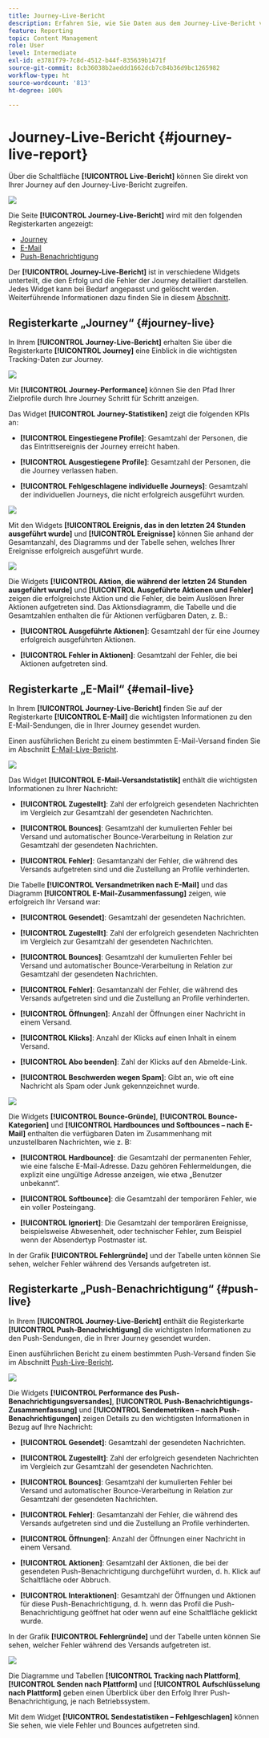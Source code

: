 ```yaml
---
title: Journey-Live-Bericht
description: Erfahren Sie, wie Sie Daten aus dem Journey-Live-Bericht verwenden
feature: Reporting
topic: Content Management
role: User
level: Intermediate
exl-id: e3781f79-7c8d-4512-b44f-835639b1471f
source-git-commit: 8cb36038b2aeddd1662dcb7c84b36d9bc1265982
workflow-type: ht
source-wordcount: '813'
ht-degree: 100%

---
```


# Journey-Live-Bericht {#journey-live-report}

Über die Schaltfläche **[!UICONTROL Live-Bericht]** können Sie direkt von Ihrer Journey auf den Journey-Live-Bericht zugreifen.

![](../assets/report_1.png)

Die Seite **[!UICONTROL Journey-Live-Bericht]** wird mit den folgenden Registerkarten angezeigt:

* [Journey](#journey-live)
* [E-Mail](#email-live)
* [Push-Benachrichtigung](#push-live)

Der **[!UICONTROL Journey-Live-Bericht]** ist in verschiedene Widgets unterteilt, die den Erfolg und die Fehler der Journey detailliert darstellen. Jedes Widget kann bei Bedarf angepasst und gelöscht werden. Weiterführende Informationen dazu finden Sie in diesem [Abschnitt](live-report.md#modify-dashboard).

## Registerkarte „Journey“ {#journey-live}

In Ihrem **[!UICONTROL Journey-Live-Bericht]** erhalten Sie über die Registerkarte **[!UICONTROL Journey]** eine Einblick in die wichtigsten Tracking-Daten zur Journey.

![](../assets/report_journey_2.png)

Mit **[!UICONTROL Journey-Performance]** können Sie den Pfad Ihrer Zielprofile durch Ihre Journey Schritt für Schritt anzeigen.

Das Widget **[!UICONTROL Journey-Statistiken]** zeigt die folgenden KPIs an:

* **[!UICONTROL Eingestiegene Profile]**: Gesamtzahl der Personen, die das Eintrittsereignis der Journey erreicht haben.

* **[!UICONTROL Ausgestiegene Profile]**: Gesamtzahl der Personen, die die Journey verlassen haben.

* **[!UICONTROL Fehlgeschlagene individuelle Journeys]**: Gesamtzahl der individuellen Journeys, die nicht erfolgreich ausgeführt wurden.

![](../assets/report_journey_3.png)

Mit den Widgets **[!UICONTROL Ereignis, das in den letzten 24 Stunden ausgeführt wurde]** und **[!UICONTROL Ereignisse]** können Sie anhand der Gesamtanzahl, des Diagramms und der Tabelle sehen, welches Ihrer Ereignisse erfolgreich ausgeführt wurde.

![](../assets/report_journey_4.png)

Die Widgets **[!UICONTROL Aktion, die während der letzten 24 Stunden ausgeführt wurde]** und **[!UICONTROL Ausgeführte Aktionen und Fehler]** zeigen die erfolgreichste Aktion und die Fehler, die beim Auslösen Ihrer Aktionen aufgetreten sind. Das Aktionsdiagramm, die Tabelle und die Gesamtzahlen enthalten die für Aktionen verfügbaren Daten, z. B.:

* **[!UICONTROL Ausgeführte Aktionen]**: Gesamtzahl der für eine Journey erfolgreich ausgeführten Aktionen.

* **[!UICONTROL Fehler in Aktionen]**: Gesamtzahl der Fehler, die bei Aktionen aufgetreten sind.

<!--
![](../assets/live_report_7.png)

>[!NOTE]
>
>The Offers widgets and metrics are only available if a decision was inserted in an email. For more information on Decision Management, refer to this [page](../offers/get-started/starting-offer-decisioning.md).

The **[!UICONTROL Offers statistic]** and **[!UICONTROL Offers statistics]** over time widgets measure your offer's success and impact on your targeted audience. It detail the main information relative to your message with KPIs:

* **[!UICONTROL Offer sent]**: Total number of sends for the offer.

* **[!UICONTROL Offer impression]**: Number of times the offer was opened in a delivery.

* **[!UICONTROL Offer clicks]**: Number of times an offer was clicked on in a delivery.
-->

## Registerkarte „E-Mail“  {#email-live}

In Ihrem **[!UICONTROL Journey-Live-Bericht]** finden Sie auf der Registerkarte **[!UICONTROL E-Mail]** die wichtigsten Informationen zu den E-Mail-Sendungen, die in Ihrer Journey gesendet wurden.

Einen ausführlichen Bericht zu einem bestimmten E-Mail-Versand finden Sie im Abschnitt [E-Mail-Live-Bericht](email-live-report.md).

![](../assets/report_email_1.png)

Das Widget **[!UICONTROL E-Mail-Versandstatistik]** enthält die wichtigsten Informationen zu Ihrer Nachricht:

* **[!UICONTROL Zugestellt]**: Zahl der erfolgreich gesendeten Nachrichten im Vergleich zur Gesamtzahl der gesendeten Nachrichten.

* **[!UICONTROL Bounces]**: Gesamtzahl der kumulierten Fehler bei Versand und automatischer Bounce-Verarbeitung in Relation zur Gesamtzahl der gesendeten Nachrichten.

* **[!UICONTROL Fehler]**: Gesamtanzahl der Fehler, die während des Versands aufgetreten sind und die Zustellung an Profile verhinderten.

Die Tabelle **[!UICONTROL Versandmetriken nach E-Mail]** und das Diagramm **[!UICONTROL E-Mail-Zusammenfassung]** zeigen, wie erfolgreich Ihr Versand war:

* **[!UICONTROL Gesendet]**: Gesamtzahl der gesendeten Nachrichten.

* **[!UICONTROL Zugestellt]**: Zahl der erfolgreich gesendeten Nachrichten im Vergleich zur Gesamtzahl der gesendeten Nachrichten.

* **[!UICONTROL Bounces]**: Gesamtzahl der kumulierten Fehler bei Versand und automatischer Bounce-Verarbeitung in Relation zur Gesamtzahl der gesendeten Nachrichten.

* **[!UICONTROL Fehler]**: Gesamtanzahl der Fehler, die während des Versands aufgetreten sind und die Zustellung an Profile verhinderten.

* **[!UICONTROL Öffnungen]**: Anzahl der Öffnungen einer Nachricht in einem Versand.

* **[!UICONTROL Klicks]**: Anzahl der Klicks auf einen Inhalt in einem Versand.

* **[!UICONTROL Abo beenden]**: Zahl der Klicks auf den Abmelde-Link.

* **[!UICONTROL Beschwerden wegen Spam]**: Gibt an, wie oft eine Nachricht als Spam oder Junk gekennzeichnet wurde.

![](../assets/report_email_2.png)

Die Widgets **[!UICONTROL Bounce-Gründe]**, **[!UICONTROL Bounce-Kategorien]** und **[!UICONTROL Hardbounces und Softbounces – nach E-Mail]** enthalten die verfügbaren Daten im Zusammenhang mit unzustellbaren Nachrichten, wie z. B:

* **[!UICONTROL Hardbounce]**: die Gesamtzahl der permanenten Fehler, wie eine falsche E-Mail-Adresse. Dazu gehören Fehlermeldungen, die explizit eine ungültige Adresse anzeigen, wie etwa „Benutzer unbekannt“.

* **[!UICONTROL Softbounce]**: die Gesamtzahl der temporären Fehler, wie ein voller Posteingang.

* **[!UICONTROL Ignoriert]**: Die Gesamtzahl der temporären Ereignisse, beispielsweise Abwesenheit, oder technischer Fehler, zum Beispiel wenn der Absendertyp Postmaster ist.

In der Grafik **[!UICONTROL Fehlergründe]** und der Tabelle unten können Sie sehen, welcher Fehler während des Versands aufgetreten ist.

## Registerkarte „Push-Benachrichtigung“  {#push-live}

In Ihrem **[!UICONTROL Journey-Live-Bericht]** enthält die Registerkarte **[!UICONTROL Push-Benachrichtigung]** die wichtigsten Informationen zu den Push-Sendungen, die in Ihrer Journey gesendet wurden.

Einen ausführlichen Bericht zu einem bestimmten Push-Versand finden Sie im Abschnitt [Push-Live-Bericht](push-live-report.md).

![](../assets/report_push_1.png)

Die Widgets **[!UICONTROL Performance des Push-Benachrichtigungsversandes]**, **[!UICONTROL Push-Benachrichtigungs-Zusammenfassung]** und **[!UICONTROL Sendemetriken – nach Push-Benachrichtigungen]** zeigen Details zu den wichtigsten Informationen in Bezug auf Ihre Nachricht:

* **[!UICONTROL Gesendet]**: Gesamtzahl der gesendeten Nachrichten.

* **[!UICONTROL Zugestellt]**: Zahl der erfolgreich gesendeten Nachrichten im Vergleich zur Gesamtzahl der gesendeten Nachrichten.

* **[!UICONTROL Bounces]**: Gesamtzahl der kumulierten Fehler bei Versand und automatischer Bounce-Verarbeitung in Relation zur Gesamtzahl der gesendeten Nachrichten.

* **[!UICONTROL Fehler]**: Gesamtanzahl der Fehler, die während des Versands aufgetreten sind und die Zustellung an Profile verhinderten.

* **[!UICONTROL Öffnungen]**: Anzahl der Öffnungen einer Nachricht in einem Versand.

* **[!UICONTROL Aktionen]**: Gesamtzahl der Aktionen, die bei der gesendeten Push-Benachrichtigung durchgeführt wurden, d. h. Klick auf Schaltfläche oder Abbruch.

* **[!UICONTROL Interaktionen]**: Gesamtzahl der Öffnungen und Aktionen für diese Push-Benachrichtigung, d. h. wenn das Profil die Push-Benachrichtigung geöffnet hat oder wenn auf eine Schaltfläche geklickt wurde.

In der Grafik **[!UICONTROL Fehlergründe]** und der Tabelle unten können Sie sehen, welcher Fehler während des Versands aufgetreten ist.

![](../assets/report_push_2.png)

Die Diagramme und Tabellen **[!UICONTROL Tracking nach Plattform]**, **[!UICONTROL Senden nach Plattform]** und **[!UICONTROL Aufschlüsselung nach Plattform]** geben einen Überblick über den Erfolg Ihrer Push-Benachrichtigung, je nach Betriebssystem.

Mit dem Widget **[!UICONTROL Sendestatistiken – Fehlgeschlagen]** können Sie sehen, wie viele Fehler und Bounces aufgetreten sind.

